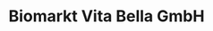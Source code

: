 ---
title: "Biomarkt Vita Bella GmbH"
url: /schweinfurt/biomarkt-vita-bella-gmbh/
shop: Supermarkt
---